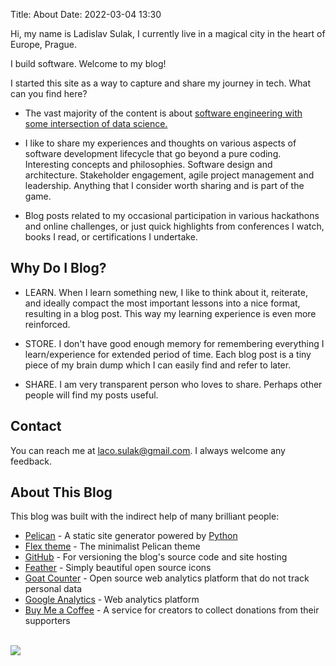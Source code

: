 Title: About
Date: 2022-03-04 13:30

Hi, my name is Ladislav Sulak, I currently live in a magical city in the heart of Europe, Prague.

I build software. Welcome to my blog!

I started this site as a way to capture and share my journey in tech. What can you find here?

* The vast majority of the content is about <u>software engineering with some intersection
  of data science.</u>

* I like to share my experiences and thoughts on various aspects of software development lifecycle
  that go beyond a pure coding. Interesting concepts and philosophies. Software design and architecture.
  Stakeholder engagement, agile project management and leadership. Anything that I consider worth sharing
  and is part of the game.

* Blog posts related to my occasional participation in various hackathons and online challenges,
  or just quick highlights from conferences I watch, books I read, or certifications I undertake.


## Why Do I Blog?

* LEARN. When I learn something new, I like to think about it, reiterate, and ideally compact
  the most important lessons into a nice format, resulting in a blog post. This way my learning
  experience is even more reinforced.

* STORE. I don't have good enough memory for remembering everything I learn/experience for extended period of time.
  Each blog post is a tiny piece of my brain dump which I can easily find and refer to later.

* SHARE. I am very transparent person who loves to share. Perhaps other people will find my posts useful.

## Contact

You can reach me at <u><a href="mailto:laco.sulak@gmail.com">laco.sulak@gmail.com</a></u>. I always welcome any feedback.

## About This Blog

This blog was built with the indirect help of many brilliant people:

* <u><a href="https://blog.getpelican.com">Pelican</a></u> - A static site generator powered by <a href="https://www.python.org">Python</a>
* <u><a href="https://bit.ly/flex-pelican">Flex theme</a></u> - The minimalist Pelican theme
* <u><a href="https://github.com">GitHub</a></u> - For versioning the blog's source code and site hosting
* <u><a href="https://feathericons.com">Feather</a></u> - Simply beautiful open source icons
* <u><a href="https://www.goatcounter.com">Goat Counter</a></u> - Open source web analytics platform that do not track personal data
* <u><a href="https://analytics.google.com">Google Analytics</a></u> - Web analytics platform
* <u><a href="https://www.buymeacoffee.com">Buy Me a Coffee</a></u> - A service for creators to collect donations from their supporters

<br />
<a href="https://www.buymeacoffee.com/lsulak">
    <img src="https://img.buymeacoffee.com/button-api/?text=Buy me a coffee&emoji=&slug=lsulak&button_colour=FFDD00&font_colour=000000&font_family=Inter&outline_colour=000000&coffee_colour=ffffff" />
</a>

